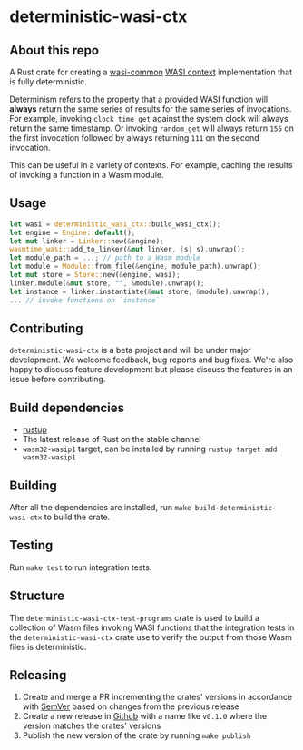 # deterministic-wasi-ctx

## About this repo

A Rust crate for creating a [wasi-common](https://crates.io/crates/wasi-common) [WASI context](https://docs.rs/wasi-common/0.36.0/wasi_common/struct.WasiCtx.html) implementation that is fully deterministic.

Determinism refers to the property that a provided WASI function will **always** return the same series of results for the same series of invocations. For example, invoking `clock_time_get` against the system clock will always return the same timestamp. Or invoking `random_get` will always return `155` on the first invocation followed by always returning `111` on the second invocation.

This can be useful in a variety of contexts. For example, caching the results of invoking a function in a Wasm module.

## Usage

```rust
let wasi = deterministic_wasi_ctx::build_wasi_ctx();
let engine = Engine::default();
let mut linker = Linker::new(&engine);
wasmtime_wasi::add_to_linker(&mut linker, |s| s).unwrap();
let module_path = ...; // path to a Wasm module
let module = Module::from_file(&engine, module_path).unwrap();
let mut store = Store::new(&engine, wasi);
linker.module(&mut store, "", &module).unwrap();
let instance = linker.instantiate(&mut store, &module).unwrap();
... // invoke functions on `instance`
```

## Contributing

`deterministic-wasi-ctx` is a beta project and will be under major development. We welcome feedback, bug reports and bug fixes. We're also happy to discuss feature development but please discuss the features in an issue before contributing.

## Build dependencies

- [rustup](https://rustup.rs/)
- The latest release of Rust on the stable channel
- `wasm32-wasip1` target, can be installed by running `rustup target add wasm32-wasip1`

## Building

After all the dependencies are installed, run `make build-deterministic-wasi-ctx` to build the crate.

## Testing

Run `make test` to run integration tests.

## Structure

The `deterministic-wasi-ctx-test-programs` crate is used to build a collection of Wasm files invoking WASI functions that the integration tests in the `deterministic-wasi-ctx` crate use to verify the output from those Wasm files is deterministic.

## Releasing

1. Create and merge a PR incrementing the crates' versions in accordance with [SemVer](https://semver.org/) based on changes from the previous release
1. Create a new release in [Github](https://github.com/Shopify/deterministic-wasi-ctx/releases/new) with a name like `v0.1.0` where the version matches the crates' versions
1. Publish the new version of the crate by running `make publish`
